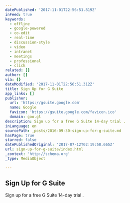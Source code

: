 ```yaml
---
datePublished: '2017-11-01T22:56:51.819Z'
inFeed: true
keywords:
  - offline
  - google-powered
  - co-edit
  - real-time
  - discussion-style
  - video
  - intranet
  - meetings
  - professional
  - click
related: []
author: []
via: {}
dateModified: '2017-11-01T22:56:51.312Z'
title: Sign Up for G Suite
app_links: []
publisher:
  url: 'https://gsuite.google.com'
  name: Google
  favicon: 'https://gsuite.google.com/favicon.ico'
  domain: goo.gl
description: Sign up for a free G Suite 14-day trial .
inLanguage: en
sourcePath: _posts/2016-09-30-sign-up-for-g-suite.md
hasPage: true
starred: false
datePublishedOriginal: '2017-07-12T02:19:50.665Z'
url: sign-up-for-g-suite/index.html
_context: 'http://schema.org'
_type: MediaObject

---
```

<article style=""><h1>Sign Up for G Suite</h1><p>Sign up for a free G Suite 14-day trial .</p></article>